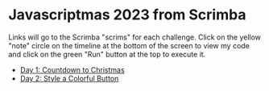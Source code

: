 # Javascriptmas 2023 from Scrimba

Links will go to the Scrimba "scrims" for each challenge. Click on the yellow "note" circle on the timeline at the bottom of the screen to view my code and click on the green "Run" button at the top to execute it.

- [Day 1: Countdown to Christmas](https://scrimba.com/learn/javascriptmas/-day-1-countdown-to-christmas-co80c4e67af8077afdabe0297)
- [Day 2: Style a Colorful Button]()